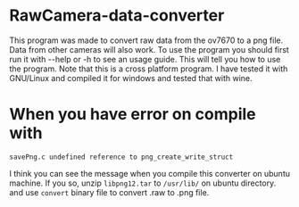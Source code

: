 RawCamera-data-converter
========================

This program was made to convert raw data from the ov7670 to a png file.
Data from other cameras will also work.
To use the program you should first run it with --help or -h to see an usage guide.
This will tell you how to use the program.
Note that this is a cross platform program.
I have tested it with GNU/Linux and compiled it for windows and tested that with wine.

When you have error on compile with
===================================

`savePng.c undefined reference to png_create_write_struct`

I think you can see the message when you compile this converter on ubuntu machine.
If you so, unzip `libpng12.tar` to `/usr/lib/` on ubuntu directory.
and use `convert` binary file to convert .raw to .png file.
